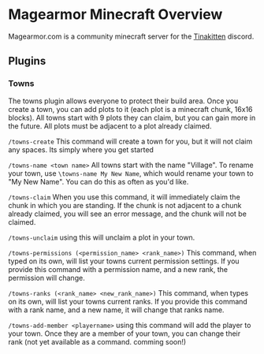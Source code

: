 # Magearmor Minecraft Overview

Magearmor.com is a community minecraft server for the [Tinakitten](https://www.twitch.tv/tinakitten) discord. 

## Plugins


### Towns
The towns plugin allows everyone to protect their build area.  Once you create a town, you can add plots to it (each plot is a minecraft chunk, 16x16 blocks).  All towns start with 9 plots they can claim, but you can gain more in the future.  All plots must be adjacent to a plot already claimed.

`/towns-create`
This command will create a town for you, but it will not claim any spaces.  Its simply where you get started

`/towns-name <town name>`
All towns start with the name "Village".  To rename your town, use `\towns-name My New Name`, which would rename your town to "My New Name".  You can do this as often as you'd like.

`/towns-claim`
When you use this command, it will immediately claim the chunk in which you are standing.  If the chunk is not adjacent to a chunk already claimed, you will see an error message, and the chunk will not be claimed.

`/towns-unclaim`
using this will unclaim a plot in your town.

`/towns-permissions (<permission_name> <rank_name>)`
This command, when typed on its own, will list your towns current permission settings.  If you provide this command with a permission name, and a new rank, the permission will change.

`/towns-ranks (<rank_name> <new_rank_name>)`
This command, when types on its own, will list your towns current ranks.  If you provide this command with a rank name, and a new name, it will change that ranks name.

`/towns-add-member <playername>`
using this command will add the player to your town.  Once they are a member of your town, you can change their rank (not yet available as a command. comming soon!)

